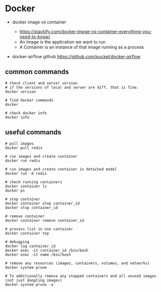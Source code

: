 # Docker

- docker image vs container
  - https://stackify.com/docker-image-vs-container-everything-you-need-to-know/
  - An Image is the application we want to run
  - A Container is an instance of that image running as a process

- docker-airflow github
https://github.com/puckel/docker-airflow

## common commands
```
# check client and server version
# if the versions of local and server are diff, that is fine.
docker version

# find docker commands
docker

# check docker info
docker info
```

## useful commands
```
# pull images
docker pull redis

# run images and create container
docker run redis

# run images and create container in detached model
docker run -d redis

# check running containers
docker container ls
docker ps 

# stop container
docker container stop container_id
docker stop container_id

# remove container
docker container remove container_id

# process list in one container 
docker container top

# debugging
docker log container_id
docker exec -it container_id /bin/bash
docker exec -it name /bin/bash

# remove any resources (images, containers, volumes, and networks)
docker system prune

# To additionally remove any stopped containers and all unused images (not just dangling images)
docker system prune -a
```

